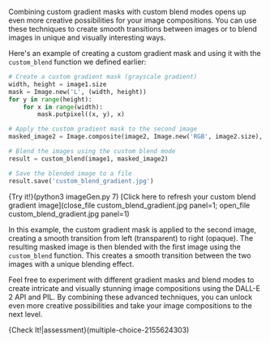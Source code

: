 Combining custom gradient masks with custom blend modes opens up even more creative possibilities for your image compositions. You can use these techniques to create smooth transitions between images or to blend images in unique and visually interesting ways.

Here's an example of creating a custom gradient mask and using it with the `custom_blend` function we defined earlier:

```python
# Create a custom gradient mask (grayscale gradient)
width, height = image1.size
mask = Image.new('L', (width, height))
for y in range(height):
    for x in range(width):
        mask.putpixel((x, y), x)

# Apply the custom gradient mask to the second image
masked_image2 = Image.composite(image2, Image.new('RGB', image2.size), mask)

# Blend the images using the custom blend mode
result = custom_blend(image1, masked_image2)

# Save the blended image to a file
result.save('custom_blend_gradient.jpg')

```
{Try it!}(python3 imageGen.py 7)
[Click here to refresh your custom blend gradient image](close_file custom_blend_gradient.jpg panel=1; open_file custom_blend_gradient.jpg panel=1)

In this example, the custom gradient mask is applied to the second image, creating a smooth transition from left (transparent) to right (opaque). The resulting masked image is then blended with the first image using the `custom_blend` function. This creates a smooth transition between the two images with a unique blending effect.

Feel free to experiment with different gradient masks and blend modes to create intricate and visually stunning image compositions using the DALL-E 2 API and PIL. By combining these advanced techniques, you can unlock even more creative possibilities and take your image compositions to the next level.

{Check It!|assessment}(multiple-choice-2155624303)
